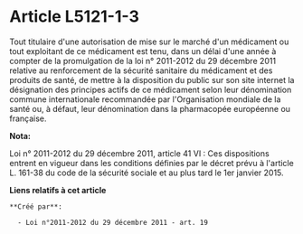 # Article L5121-1-3

Tout titulaire d'une autorisation de mise sur le marché d'un médicament ou tout exploitant de ce médicament est tenu, dans un
délai d'une année à compter de la promulgation de la loi n° 2011-2012 du 29 décembre 2011 relative au renforcement de la
sécurité sanitaire du médicament et des produits de santé, de mettre à la disposition du public sur son site internet la
désignation des principes actifs de ce médicament selon leur dénomination commune internationale recommandée par
l'Organisation mondiale de la santé ou, à défaut, leur dénomination dans la pharmacopée européenne ou française.

**Nota:**

Loi n° 2011-2012 du 29 décembre 2011, article 41 VI : Ces dispositions entrent en vigueur dans les conditions définies par le
décret prévu à l'article L. 161-38 du code de la sécurité sociale et au plus tard le 1er janvier 2015.

**Liens relatifs à cet article**

	**Créé par**:

	  - Loi n°2011-2012 du 29 décembre 2011 - art. 19
